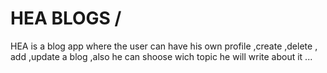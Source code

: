 # HEA BLOGS /
HEA is a blog app where the user can have his own profile ,create ,delete ,  add ,update a blog ,also he can shoose wich topic he will write about it ...
